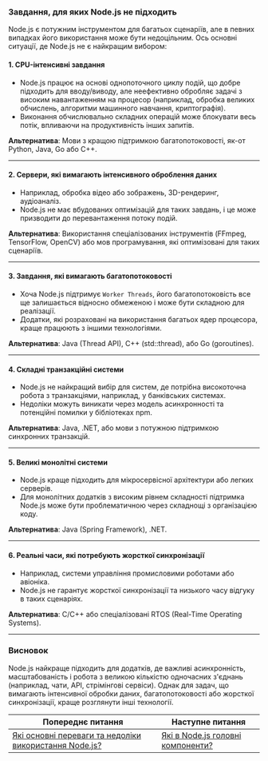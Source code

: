 ### Завдання, для яких Node.js не підходить

Node.js є потужним інструментом для багатьох сценаріїв, але в певних випадках його використання може бути недоцільним. Ось основні ситуації, де Node.js не є найкращим вибором:

#### **1. CPU-інтенсивні завдання**
- Node.js працює на основі однопоточного циклу подій, що добре підходить для вводу/виводу, але неефективно обробляє задачі з високим навантаженням на процесор (наприклад, обробка великих обчислень, алгоритми машинного навчання, криптографія).
- Виконання обчислювально складних операцій може блокувати весь потік, впливаючи на продуктивність інших запитів.

**Альтернатива**: Мови з кращою підтримкою багатопотоковості, як-от Python, Java, Go або C++.

---

#### **2. Сервери, які вимагають інтенсивного оброблення даних**
- Наприклад, обробка відео або зображень, 3D-рендеринг, аудіоаналіз.
- Node.js не має вбудованих оптимізацій для таких завдань, і це може призводити до перевантаження потоку подій.

**Альтернатива**: Використання спеціалізованих інструментів (FFmpeg, TensorFlow, OpenCV) або мов програмування, які оптимізовані для таких сценаріїв.

---

#### **3. Завдання, які вимагають багатопотоковості**
- Хоча Node.js підтримує `Worker Threads`, його багатопотоковість все ще залишається відносно обмеженою і може бути складною для реалізації.
- Додатки, які розраховані на використання багатьох ядер процесора, краще працюють з іншими технологіями.

**Альтернатива**: Java (Thread API), C++ (std::thread), або Go (goroutines).

---

#### **4. Складні транзакційні системи**
- Node.js не найкращий вибір для систем, де потрібна високоточна робота з транзакціями, наприклад, у банківських системах.
- Недоліки можуть виникати через модель асинхронності та потенційні помилки у бібліотеках npm.

**Альтернатива**: Java, .NET, або мови з потужною підтримкою синхронних транзакцій.

---

#### **5. Великі монолітні системи**
- Node.js краще підходить для мікросервісної архітектури або легких серверів.
- Для монолітних додатків з високим рівнем складності підтримка Node.js може бути проблематичною через складнощі з організацією коду.

**Альтернатива**: Java (Spring Framework), .NET.

---

#### **6. Реальні часи, які потребують жорсткої синхронізації**
- Наприклад, системи управління промисловими роботами або авіоніка.
- Node.js не гарантує жорсткої синхронізації та низького часу відгуку в таких сценаріях.

**Альтернатива**: C/C++ або спеціалізовані RTOS (Real-Time Operating Systems).

---

### Висновок
Node.js найкраще підходить для додатків, де важливі асинхронність, масштабованість і робота з великою кількістю одночасних з'єднань (наприклад, чати, API, стрімінгові сервіси). Однак для задач, що вимагають інтенсивної обробки даних, багатопотоковості або жорсткої синхронізації, краще розглянути інші технології.


| Попереднє питання                                                                                                                         | Наступне питання                                                                   |
|----------------------------------------------------------------------------------------------------------------------------------------|------------------------------------------------------------------------------------|
| [Які основні переваги та недоліки використання Node.js?](2-what-are-the-main-advantages-and-disadvantages-of-using-node-js.md)  | [Які в Node.js головні компоненти?](4-what-are-the-main-components-of-node-js.md)  |
